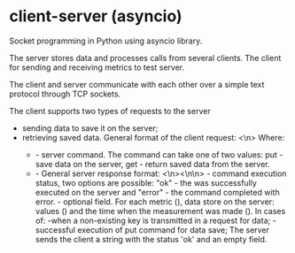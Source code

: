 # client-server (asyncio)
Socket programming in Python using asyncio library. 

The server stores data and processes calls from several clients.
The client for sending and receiving metrics to test server.

The client and server communicate with each other over a simple text protocol through TCP sockets.

The client supports two types of requests to the server
- sending data to save it on the server;
- retrieving saved data.
General format of the client request: <command> <request data><\n>
 Where:
  - <command> - server command. The command can take one of two values: put -save data on the server, get - return saved data from the server.
  - <request data> - 
General server response format: <response status><\n><response data><\n\n>
 <response status> - command execution status, two options are possible: "ok" - the was successfully executed on the server and
  "error" - the command completed with error.
  <response data> - optional field.
For each metric (<key>), data store on the server: values (<value>) and the time when the measurement was made (<timestamp>).
In cases of:
   -when a non-existing key is transmitted in a request for data;
   -successful execution of put command for data save;
  The server sends the client a string with the status 'ok' and an empty field.
